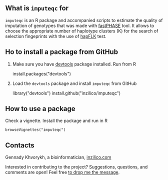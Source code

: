 What is `imputeqc` for
----------------------

`imputeqc` is an R package and accompanied scripts to estimate the quality of imputation of genotypes that was made with [fastPHASE](http://scheet.org/software.html) tool. It allows to choose the appropriate number of haplotype clusters (K) for the search of selection fingeprints with the use of [hapFLK](https://forge-dga.jouy.inra.fr/projects/hapflk) test.   

Ho to install a package from GitHub
-----------------------------------

1. Make sure you have [devtools](https://github.com/r-lib/devtools) package installed. Run from R

    install.packages("devtools")
  
2. Load the `devtools` package and install `imputeqc` from GitHub

    library("devtools")
    install.github("inzilico/imputeqc")

How to use a package
--------------------

Check a vignette. Install the package and run in R 

    browseVignettes("imputeqc")

Contacts
--------
Gennady Khvorykh, a bioinformatician, [inzilico.com](http://inzilico.com)

Interested in contributing to the project? Suggestions, questions, and comments are open! Feel free [to drop me the message](http://www.inzilico.com/contacts/).
